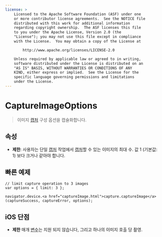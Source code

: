 ```yaml
---
license: >
    Licensed to the Apache Software Foundation (ASF) under one
    or more contributor license agreements.  See the NOTICE file
    distributed with this work for additional information
    regarding copyright ownership.  The ASF licenses this file
    to you under the Apache License, Version 2.0 (the
    "License"); you may not use this file except in compliance
    with the License.  You may obtain a copy of the License at

        http://www.apache.org/licenses/LICENSE-2.0

    Unless required by applicable law or agreed to in writing,
    software distributed under the License is distributed on an
    "AS IS" BASIS, WITHOUT WARRANTIES OR CONDITIONS OF ANY
    KIND, either express or implied.  See the License for the
    specific language governing permissions and limitations
    under the License.
---
```


# CaptureImageOptions

> 이미지 <a href="capture.html">캡처</a> 구성 옵션을 캡슐화합니다.

## 속성

*   **제한**: 사용자는 단일 <a href="capture.html">캡처</a> 작업에서 <a href="capture.html">캡처</a>할 수 있는 이미지의 최대 수. 값 1 (기본값: 1) 보다 크거나 같아야 합니다.

## 빠른 예제

    // limit capture operation to 3 images
    var options = { limit: 3 };
    
    navigator.device.<a href="captureImage.html">capture.captureImage</a>(captureSuccess, captureError, options);
    

## iOS 단점

*   **제한** 매개 <a href="../../../plugin_ref/spec.html">변수</a>는 지원 되지 않습니다, 그리고 하나의 이미지 호출 당 촬영.